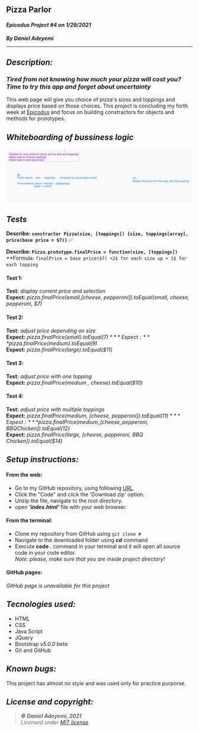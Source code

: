 ## Pizza Parlor
#### *Epicodus Project #4  on 1/29/2021*
***By Daniel Adeyemi***
___

## *Description:*
### *Tired from not knowing how much your pizza will cost you? Time to try this app and forget about uncertainty* 
This web page will give you choice of pizza's sizes and toppings and displays price based on those choices. This project is concluding my forth week at [Epicodus](https://www.epicodus.com) and focus on building constractors for objects and methods for prototypes.

## *Whiteboarding of bussiness logic*
![img](img/whiteboard.png)

## *Tests*
**Describe: `constractor Pizza(size, [toppings]) {size, toppings[array], price(base price = $7)}`**  ✅    
 
**Describe: `Pizza.prototype.finalPrice = function(size, [toppings])`**   
**Formula: `finalPrice = base price($7) +2$ for each size up + 1$ for each topping`
#### Test 1:
**Test:** *display current price and selection*   
**Expect:** *pizza.finalPrice(small,[cheese, pepperoni]).toEqual(small, cheese, pepperoni, $7)*
#### Test 2:   
**Test:** *adjust price depending on size*   
**Expect:** *pizza.finalPrice(small).toEqual($7)*    
**Expect:** *pizza.finalPrice(medium).toEqual($9)*    
**Expect:** *pizza.finalPrice(large).toEqual($11)*    
#### Test 3:   
**Test:** *adjust price with one topping*   
**Expect:** *pizza.finalPrice(medium , cheese).toEqual($10)*   
#### Test 4:   
**Test:** *adjust price with multiple toppings*   
**Expect:** *pizza.finalPrice(medium, [cheese, pepperoni]).toEqual($11)*   
**Expect:** *pizza.finalPrice(medium, [cheese, pepperoni, BBQ Chicken]).toEqual($12)*    
**Expect:** *pizza.finalPrice(large, [cheese, pepperoni, BBQ Chicken]).toEqual($14)*    

## *Setup instructions:*
#### From the web:
* Go to my GitHub repository, using following [URL](#).
* Click the "Code" and click the 'Download zip' option.
* Unzip the file, navigate to the root directory.
* open ***'index.html'*** file with your web browser.
#### From the terminal: 
* Clone my repository from GitHub using `git clone #`
* Navigate to the downloaded folder using ***cd*** command
* Execute **code .** command in your terminal and it will open all source code in your code editor.    
*Note: please, make sure that you are inside project directory!*
#### GitHub pages:
*GitHub page is unavailable for this project*

## *Tecnologies used:*
* HTML
* CSS
* Java Script
* JQuery
* Bootstrap *v5.0.0 beta*
* Git and GitHub

## *Known bugs:*
This project has almost no style and was used only for practice purporse.

## *License and copyright:*

> ***© Daniel Adeyemi, 2021***   
> *Licensed under [MIT license](https://mit-license.org/)*
